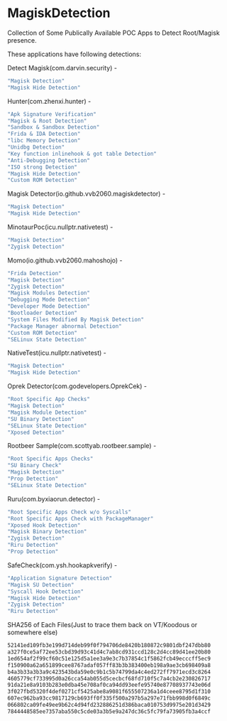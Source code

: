 # MagiskDetection
Collection of Some Publically Available POC Apps to Detect Root/Magisk presence. 

These applications have following detections:

Detect Magisk(com.darvin.security) -
```sh
"Magisk Detection"
"Magisk Hide Detection"
```

Hunter(com.zhenxi.hunter) -
```sh
"Apk Signature Verification"
"Magisk & Root Detection"
"Sandbox & Sandbox Detection"
"Frida & IDA Detection"
"libc Memory Detection"
"Unidbg Detection"
"Key function inlinehook & got table Detection"
"Anti-Debugging Detection"
"ISO strong Detection"
"Magisk Hide Detection"
"Custom ROM Detection"
```

Magisk Detector(io.github.vvb2060.magiskdetector) -
```sh
"Magisk Detection"
"Magisk Hide Detection"
```

MinotaurPoc(icu.nullptr.nativetest) -
```sh
"Magisk Detection"
"Zygisk Detection"
```

Momo(io.github.vvb2060.mahoshojo) -
```sh
"Frida Detection"
"Magisk Detection"
"Zygisk Detection"
"Magisk Modules Detection"
"Debugging Mode Detection"
"Developer Mode Detection"
"Bootloader Detection"
"System Files Modified By Magisk Detection"
"Package Manager abnormal Detection"
"Custom ROM Detection"
"SELinux State Detection"
``` 

NativeTest(icu.nullptr.nativetest) -
```sh
"Magisk Detection"
"Magisk Hide Detection"
```

Oprek Detector(com.godevelopers.OprekCek) -
```sh
"Root Specific App Checks"
"Magisk Detection"
"Magisk Module Detection"
"SU Binary Detection"
"SELinux State Detection"
"Xposed Detection"
```

Rootbeer Sample(com.scottyab.rootbeer.sample) -
```sh
"Root Specific Apps Checks"
"SU Binary Check"
"Magisk Detection"
"Prop Detection"
"SELinux State Detection"
```

Ruru(com.byxiaorun.detector) -
```sh
"Root Specific Apps Check w/o Syscalls"
"Root Specific Apps Check with PackageManager"
"Xposed Hook Detection"
"Magisk Binary Detection"
"Zygisk Detection"
"Riru Detection"
"Prop Detection"
```

SafeCheck(com.ysh.hookapkverify) -
```sh
"Application Signature Detection"
"Magisk SU Detection"
"Syscall Hook Detection"
"Magisk Hide Detection"
"Zygisk Detection"
"Riru Detection"
```


SHA256 of Each Files(Just to trace them back on VT/Koodous or somewhere else)

```sh
52141ed109fb3e199d714deb99f0f794706de8420b180872c9801dbf247dbb80
a327f0ce5af72ee53cbd39d93c41d4c7ab8cd931ccd128c2d4cc89d41ee20b80
1ed654af2f99cf60c51e125d5a1ee3a9e3c7b37854c1f5862fcb49ecccff5ec9
f150900a62a651899cee8767adaf057ff83b3b383400eb198a9ae3cb698409a8
b4a3b33a3b3a9c423543bda59e0c9b1c5b74799da4c4ed272ff7971ecd3c8264
4605779cf733995d0a26cca54ab055d5cecbcf68fd710f5c7a4cb2e230826717
91da21e8a9103b283e0dba45e708af0ca94dd93eefe95740e87708937743e06d
3f027fbd5320f4def0271cf5425abe8a9081f655507236a1d4ceee8795d1f310
607ec962ba93cc9817129cb693ff0f335f500a297b5a297e71fbb998d0f6849c
066802ca09fe49ee9b62c4d94fd232886251d386baca010753d9975e201d3429
7844448585ee7357aba550c5cde03a3b5e9a247dc36c5fc79fa73905fb3a4ccf
```
